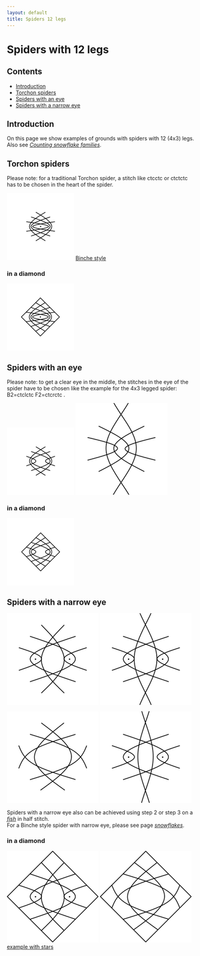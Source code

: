 ```yaml
---
layout: default
title: Spiders 12 legs
---
```


# Spiders with 12 legs

## Contents

* [Introduction](#introduction)
* [Torchon spiders](#torchon-spiders)
* [Spiders with an eye](#spiders-with-an-eye)
* [Spiders with a narrow eye](#spiders-with-a-narrow-eye)
     
## Introduction

On this page we show examples of grounds with spiders with 12 (4x3) legs. Also see [_Counting snowflake families_][count-page].   

[count-page]: ../docs/counting-snow/     

## Torchon spiders

Please note: for a traditional Torchon spider, a stitch like <span class="stch">ctcctc</span> or <span class="stch">ctctctc</span> has to be chosen in the heart of the spider.

[![4x3 legs][P-ST3]][T-ST3-01] 
[Binche style][T-ST3-02]
<p style="clear: both"></p>

### in a diamond

[![4x3 legs][P-SQ3]][T-SQ3-01]  

[P-ST3]: ../images/spiders/s-4x3.png "4x3 legs"
[P-SQ3]: ../images/spiders/r-4x3.png "4x3 legs, in ring"

[T-ST3-01]: /GroundForge/stitches?whiting=E4_P158&patchWidth=12&patchHeight=15&b1=ctcctc&a2=ctc&c2=ctc&d2=ctcrr&f2=ctcll&a3=ctcll&b3=ctc&c3=ctcrr&e3=ctc&b4=ctctt&d4=ctc&e4=ctc&f4=ctc&a5=ctc&c5=ctc&d5=ctc&f5=ctc&tile=-5----,B-CD-A,256-5-,-5-535,5-56-2&footsideStitch=ctctt&tileStitch=ctc&headsideStitch=ctctt&shiftColsSW=-3&shiftRowsSW=5&shiftColsSE=3&shiftRowsSE=5
[T-SQ3-01]: /GroundForge/stitches?patchWidth=15&patchHeight=15&e1=ctct&a1=ctct&h2=ct&g2=ctc&f2=ctcr&e2=ctc&d2=ctcl&c2=ctc&b2=ct&h3=ctc&g3=ctcr&f3=ctc&e3=tct&d3=ctc&c3=ctcl&b3=ctc&a3=ct&h4=ctct&g4=ctc&f4=rct&d4=lct&c4=ctc&b4=ctct&a4=ctc&tile=5---5---,-CD632AB,56663222,5666-222&footsideStitch=ctctt&tileStitch=ctc&headsideStitch=ctctt&shiftColsSW=-4&shiftRowsSW=4&shiftColsSE=4&shiftRowsSE=4&a3=ct&h4=rctct&g4=ctc&f4=rct&d4=lct&c4=ctc&b4=ctct&a4=ctc&tile=5---5---,-CD632AB,56663222,5666-222&tileStitch=ctc&shiftColsSW=-4&shiftRowsSW=4&shiftColsSE=4&shiftRowsSE=4
[T-ST3-02]: /GroundForge/stitches?patchWidth=15&patchHeight=15&a1=ctcctc&e1=ctctttctc&b2=ctc&c2=ctcrrr&d2=ctc&e2=ctc&f2=ctc&g2=ctclll&h2=ctc&a3=ctc&b3=ctcrrr&c3=ctc&d3=ctc&f3=ctc&g3=ctc&h3=ctclll&tile=5---5---,-CD632AB,5666-222&footsideStitch=ctctt&tileStitch=ctc&headsideStitch=ctctt&shiftColsSW=-4&shiftRowsSW=3&shiftColsSE=4&shiftRowsSE=3

## Spiders with an eye

Please note: to get a clear eye in the middle, the stitches in the eye of the spider have to be chosen like the example for the 4x3 legged spider: <span class="stch">B2=ctclctc F2=ctcrctc </span>.

[![4x3 legs][P-SEB31]][T-SEB3-01] 
[![spider with eye][P-SEB32]][T-SEB3-02] 

<p style="clear: both"></p>

### in a diamond

[![4x3 legs][P-SEQ3]][T-SEQ3-01]  

[P-SEB31]: ../images/spiders/se-4x3.png "4x3, with eye"
[P-SEQ3]: ../images/spiders/re-4x3.png "4x3, with eye, in ring"
[P-SEB32]: ../images/snow_6/g-seb3.svg?align=left "snowflake with eye"

[T-SEB3-01]: /GroundForge/stitches?patchWidth=16&patchHeight=16&a1=ctc&c1=ctc&e1=ctc&b2=ctclctc&f2=ctcrctc&a3=ctc&c3=ctcrr&e3=ctcll&b4=ctcrr&d4=ctc&f4=ctcll&a5=ctctt&c5=ctc&e5=ctc&tile=5-5-5-,-5---5,5-C-B-,-5-5-5,5-5-5-&footsideStitch=ctctt&tileStitch=ctc&headsideStitch=ctctt&shiftColsSW=-3&shiftRowsSW=5&shiftColsSE=3&shiftRowsSE=5
[T-SEQ3-01]: /GroundForge/stitches?patchWidth=15&patchHeight=15&b1=ctclctc&e1=ctct&h1=ctcrctc&a2=ctc&c2=ctc&d2=lctct&e2=ctc&f2=rctct&g2=ctc&b3=ctc&c3=lctct&d3=ctc&f3=ctc&g3=rctct&h3=ctc&a4=ctc&b4=lctct&c4=ctc&e4=ctc&g4=ctc&h4=rctct&tile=-5--5--5,5-C632B-,-566-225,566-5-22&footsideStitch=ctctt&tileStitch=ctc&headsideStitch=ctctt&shiftColsSW=-4&shiftRowsSW=4&shiftColsSE=4&shiftRowsSE=4
[T-SEB3-02]: /GroundForge/stitches.html?patchWidth=24&patchHeight=24&tile=7-r-4-5-,-5-5-5-5,5-5-5-5-,x5-5x-r-&shiftColsSW=-4&shiftRowsSW=4&shiftColsSE=4&shiftRowsSE=4&g1=ctc&e1=ctcll&c1=ctctctc&a1=ctcrr&h2=ctcrr&f2=ctcll&d2=ctc&b2=ctc&g3=ctc&e3=ctc&c3=ctc&a3=ctc&g4=ctc&d4=ctclctc&b4=ctcrctc


## Spiders with a narrow eye

[![spider with narrow eye 1][P-SNB31]][T-SNB3-01] 
[![spider with narrow eye][P-SNB32]][T_SNB3-02]      

[![spider with narrow eye 2][P-SNA31]][T-SNA3-01] 
[![star from narrow eyed spider][P-SNA32]][T-SNA3-02] 
<p style="clear: both"></p>

Spiders with a narrow eye also can be achieved using <span class="elem">step 2</span> or <span class="elem">step 3</span> on a [_fish_][page-dr-fish] in <span class="stch">half stitch</span>.    
For a Binche style spider with narrow eye, please see page [_snowflakes_][page-snb3].     
<p style="clear: both"></p>

[page-snb3]: ../docs/snow_6#snowflakes-with-an-eye
[page-dr-fish]: ../docs/droste#fish

### in a diamond

[![spider with narrow eye, diamond][P-SNBQ3]][T-SNBQ3-01] 
[![spider with outgoing pairs in a diamond][P-SNAQ3]][T-SNAQ3-01] 
[example with stars][T-SNBQ3-02]
<p style="clear: both"></p>

[P-SNB31]: ../images/spiders/g-sn3.svg?align=left "spider with a narrow eye" 
[P-SNA31]: ../images/spiders/g-sb3.svg "spider with a narrow eye"
[P-SNA32]: ../images/snow_6/g-sna3.svg?align=left "star from narrow eyed spider"
[P-SNB32]: ../images/snow_6/g-snb3.svg?align=left "snowflake with a narrow eye" 

[P-SNBQ3]: ../images/spiders/g-snq3.svg?align=left "spider with a narrow eye, in ring"
[P-SNAQ3]: ../images/spiders/g-sbq3.svg "spider with a narrow eye, in ring"

[T-SNBQ3-01]: /GroundForge/stitches?patchWidth=16&patchHeight=16&c1=ctct&f1=ctc&h1=ctc&a2=ctc&b2=lctct&c2=ctc&d2=rctct&e2=ctc&f2=ctc&g2=ctc&h2=ctc&a3=lctct&b3=ctc&d3=ctc&e3=rctct&f3=ctc&h3=ctc&a4=ctc&b4=ctc&c4=ctc&d4=ctc&e4=ctc&f4=rctct&g4=ctc&h4=lctct&tile=--5--7-4,C632B831,66-224-7,31583256&footsideStitch=ctctt&tileStitch=ctc&headsideStitch=ctctt&shiftColsSW=-4&shiftRowsSW=4&shiftColsSE=4&shiftRowsSE=4
[T-SNBQ3-02]: /GroundForge/stitches?patchWidth=16&patchHeight=16&h1=clc&f1=crc&c1=ctct&h2=ctt&g2=ctc&f2=ctt&e2=rcl&d2=rctct&c2=ctc&b2=lctct&a2=lcr&h3=ctc&f3=ctc&e3=rctct&d3=ctc&b3=ctc&a3=lctct&h4=lctct&g4=ctc&f4=rctct&e4=rrclcrc&d4=ttc&c4=ctc&b4=ttc&a4=llcrclc&tile=--5--7-4,C632B831,66-224-7,31583256&tileStitch=ctc&shiftColsSW=-4&shiftRowsSW=4&shiftColsSE=4&shiftRowsSE=4
[T-SNB3-01]: /GroundForge/stitches?patchWidth=16&patchHeight=16&a1=ctc&b1=ctc&d1=ctc&e1=ctc&f1=ctc&a2=ctc&e2=ctc&a3=ctc&b3=ctc&d3=ctc&e3=ctc&f3=ctc&a4=ctcrr&c4=ttctc&e4=ctcll&b5=ctc&d5=ctc&f5=ctctt&tile=86-215,4---7-,1C-B83,7-5-4-,-5-5-5&footsideStitch=ctctt&tileStitch=ctc&headsideStitch=ctctt&shiftColsSW=-3&shiftRowsSW=5&shiftColsSE=3&shiftRowsSE=5
[T-SNA3-01]: /GroundForge/stitches.html?patchWidth=16&patchHeight=16&tile=4-5-73,76-24-,-158-5,5x-x5-&shiftColsSW=-3&shiftRowsSW=4&shiftColsSE=3&shiftRowsSE=4&f1=tctct&e1=ctc&c1=ctc&a1=ctc&e2=ctcll&d2=ctc&b2=ctc&a2=ctcrr&f3=ctctt&d3=ctc&c3=tctct&b3=ctc&e4=ctcrr&a4=ctcll
[T-SNAQ3-01]: /GroundForge/stitches.html?patchWidth=16&patchHeight=16&tile=-535-734,66-224-7,-158-256,5x-x5-5-,&shiftColsSW=-4&shiftRowsSW=4&shiftColsSE=4&shiftRowsSE=4&h1=ctc&g1=ctc&f1=ctc&d1=ctctl&c1=ctc&b1=ctctr&h2=ctcrr&f2=ctcll&e2=ctctl&d2=ctc&b2=ctc&a2=ctctr&h3=ctctr&g3=ctctt&f3=ctctl&d3=ctc&c3=ctc&b3=ctc&g4=ctct&e4=ctcrr&a4=ctcll
[T-SNA3-02]: /GroundForge/stitches.html?patchWidth=24&patchHeight=24&tile=8-4-,x5-5,4-5-,7-15,-5x-,5-73&shiftColsSW=0&shiftRowsSW=6&shiftColsSE=4&shiftRowsSE=3&c1=ctc&a1=ctc&d2=ctctc&b2=rrctctcrr&c3=ctc&a3=ctc&d4=ctc&c4=ctc&a4=ctc&b5=llctctcll&d6=ctc&c6=ctc&a6=ctc
[T_SNB3-02]: /GroundForge/stitches.html?patchWidth=24&patchHeight=24&tile=86-5,4x-r,17-r,7-5-,-215,-x7-,-483,5-4-&shiftColsSW=0&shiftRowsSW=8&shiftColsSE=4&shiftRowsSE=4&d1=ctc&b1=ctc&a1=ctc&d2=ctc&a2=ctc&d3=ctctctc&b3=ctcr&a3=ctc&c4=ctc&a4=ctcr&d5=ctc&c5=ctc&b5=ctc&c6=ctc&d7=ctc&c7=ctc&b7=ctcl&c8=ctcl&a8=ctc


